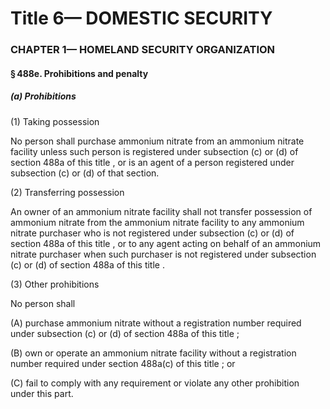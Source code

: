 
# Title 6— DOMESTIC SECURITY
### CHAPTER 1— HOMELAND SECURITY ORGANIZATION
#### § 488e. Prohibitions and penalty
##### (a) Prohibitions

(1) Taking possession

No person shall purchase ammonium nitrate from an ammonium nitrate facility unless such person is registered under subsection (c) or (d) of section 488a of this title , or is an agent of a person registered under subsection (c) or (d) of that section.

(2) Transferring possession

An owner of an ammonium nitrate facility shall not transfer possession of ammonium nitrate from the ammonium nitrate facility to any ammonium nitrate purchaser who is not registered under subsection (c) or (d) of section 488a of this title , or to any agent acting on behalf of an ammonium nitrate purchaser when such purchaser is not registered under subsection (c) or (d) of section 488a of this title .

(3) Other prohibitions

No person shall

(A) purchase ammonium nitrate without a registration number required under subsection (c) or (d) of section 488a of this title ;

(B) own or operate an ammonium nitrate facility without a registration number required under section 488a(c) of this title ; or

(C) fail to comply with any requirement or violate any other prohibition under this part.
